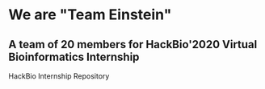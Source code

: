 # We are "Team Einstein"
## A team of 20 members for HackBio'2020 Virtual Bioinformatics Internship
HackBio Internship Repository
